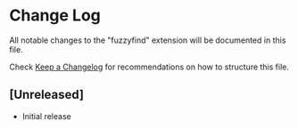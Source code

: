 # Change Log

All notable changes to the "fuzzyfind" extension will be documented in this file.

Check [Keep a Changelog](http://keepachangelog.com/) for recommendations on how to structure this file.

## [Unreleased]

- Initial release